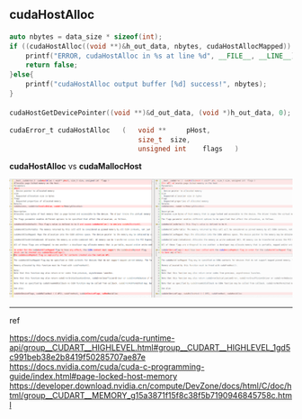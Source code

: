 ## cudaHostAlloc

```cpp
auto nbytes = data_size * sizeof(int);
if ((cudaHostAlloc((void **)&h_out_data, nbytes, cudaHostAllocMapped)) != 0){
    printf("ERROR, cudaHostAlloc in %s at line %d", __FILE__, __LINE__);
    return false;
}else{
    printf("cudaHostAlloc output buffer [%d] success!", nbytes);
}

cudaHostGetDevicePointer((void **)&d_out_data, (void *)h_out_data, 0);     
```          

```c
cudaError_t cudaHostAlloc	(	void ** 	pHost,
                                size_t 	size,
                                unsigned int 	flags	)	
```

**cudaHostAlloc** vs  **cudaMallocHost**        

![v](./cha_cmh.png)     

------------------------------------

ref   

https://docs.nvidia.com/cuda/cuda-runtime-api/group__CUDART__HIGHLEVEL.html#group__CUDART__HIGHLEVEL_1gd5c991beb38e2b8419f50285707ae87e    
https://docs.nvidia.com/cuda/cuda-c-programming-guide/index.html#page-locked-host-memory    
https://developer.download.nvidia.cn/compute/DevZone/docs/html/C/doc/html/group__CUDART__MEMORY_g15a3871f15f8c38f5b7190946845758c.html    

